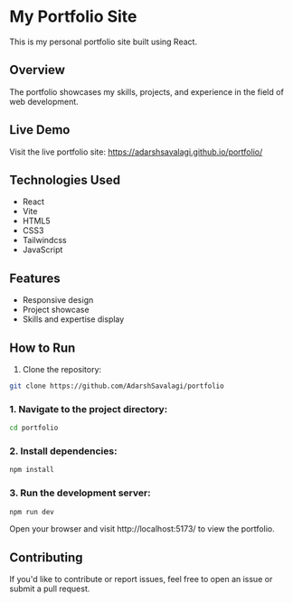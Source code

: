 # My Portfolio Site

This is my personal portfolio site built using React.

## Overview

The portfolio showcases my skills, projects, and experience in the field of web development.


## Live Demo

Visit the live portfolio site: https://adarshsavalagi.github.io/portfolio/

## Technologies Used

- React
- Vite
- HTML5
- CSS3
- Tailwindcss
- JavaScript

## Features

- Responsive design
- Project showcase
- Skills and expertise display

## How to Run

1. Clone the repository:

```bash
git clone https://github.com/AdarshSavalagi/portfolio
```
### 1. Navigate to the project directory:


```bash
cd portfolio
```
### 2. Install dependencies:

```bash
npm install 
```
### 3. Run the development server:

```bash
npm run dev
```
Open your browser and visit http://localhost:5173/ to view the portfolio.



## Contributing

If you'd like to contribute or report issues, feel free to open an issue or submit a pull request.
